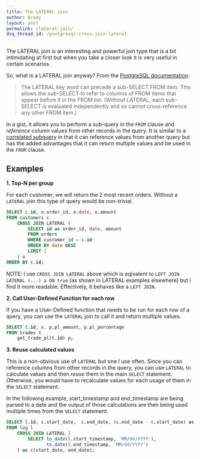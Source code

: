```yaml
---
title: The LATERAL join
author: Brady
layout: post
permalink: /lateral-join/
dsq_thread_id: /postgresql-cross-join-lateral
---
```


The LATERAL join is an interesting and powerful join type that is a bit intimidating at first but when you take a closer look it is very useful in certain scenarios.

So, what is a LATERAL join anyway? From the [PostgreSQL documentation](https://www.postgresql.org/docs/9.3/static/sql-select.html#SQL-FROM):

> The LATERAL key word can precede a sub-SELECT FROM item. This allows the sub-SELECT to refer to columns of FROM items that appear before it in the FROM list. (Without LATERAL, each sub-SELECT is evaluated independently and so cannot cross-reference any other FROM item.)

In a gist, it allows you to perform a sub-query in the `FROM` clause and _reference_ column values from other records in the query. It is similar to a [correlated subquery](https://en.wikipedia.org/wiki/Correlated_subquery) in that it can reference values from another query but has the added advantages that it can return multiple values and be used in the `FROM` clause.

## Examples

**1. Top-N per group**

For each customer, we will return the 2 most recent orders. Without a `LATERAL` join this type of query would be non-trivial.

```sql
SELECT c.id, o.order_id, o.date, o.amount
FROM customers c
    CROSS JOIN LATERAL (
        SELECT id as order_id, date, amount
        FROM orders
        WHERE customer_id = c.id
        ORDER BY date DESC
        LIMIT 2
    ) o
ORDER BY c.id;
```

NOTE: I use `CROSS JOIN LATERAL` above which is eqivalent to `LEFT JOIN LATERAL (...) a ON true` (as shown in LATERAL examples elsewhere) but I find it more readable. Effectively, it behaves like a `LEFT JOIN`.

**2. Call User-Defined Function for each row**

If you have a User-Defined function that needs to be run for each row of a query, you can use the `LATERAL` join to call it and return multiple values.

```sql
SELECT t.id, s. p.pl_amount, p.pl_percentage
FROM trades t
    get_trade_pl(t.id) p;
```

**3. Reuse calculated values**

This is a non-obvious use of `LATERAL` but one I use often. Since you can reference columns from other records in the query, you can use `LATERAL` to calculate values and then _reuse_ them in the main `SELECT` statement. Otherwise, you would have to recalculate values for each usage of them in the `SELECT` statement.

In the following example, start_timestamp and end_timestamp are being parsed to a date and the output of those calculations are then being used multiple times from the `SELECT` statement.

```sql
SELECT l.id, c.start_date,  c.end_date, (c.end_date - c.start_date) as days_diff
FROM log l
    CROSS JOIN LATERAL (
        SELECT to_date(l.start_timestamp, 'MM/dd/YYYY'),
               to_date(l.end_timestamp, 'MM/dd/YYYY')
    ) as c(start_date, end_date);
```
